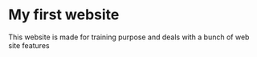 # My first website

This website is made for training purpose and deals with a bunch of web site features